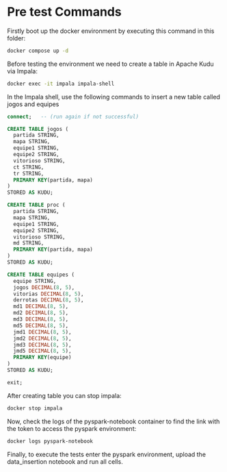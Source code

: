 # Pre test Commands
Firstly boot up the docker environment by executing this command in this folder:
```bash
docker compose up -d
```
Before testing the environment we need to create a table in Apache Kudu via Impala:
```bash
docker exec -it impala impala-shell
```
In the Impala shell, use the following commands to insert a new table called jogos and equipes
```SQL
connect;   -- (run again if not successful)

CREATE TABLE jogos (
  partida STRING,
  mapa STRING,
  equipe1 STRING,
  equipe2 STRING,
  vitorioso STRING, 
  ct STRING,
  tr STRING,
  PRIMARY KEY(partida, mapa)
)
STORED AS KUDU;

CREATE TABLE proc (
  partida STRING,
  mapa STRING,
  equipe1 STRING,
  equipe2 STRING,
  vitorioso STRING,
  md STRING,
  PRIMARY KEY(partida, mapa)
)
STORED AS KUDU;

CREATE TABLE equipes (
  equipe STRING,
  jogos DECIMAL(8, 5),
  vitorias DECIMAL(8, 5),
  derrotas DECIMAL(8, 5),
  md1 DECIMAL(8, 5),
  md2 DECIMAL(8, 5),
  md3 DECIMAL(8, 5),
  md5 DECIMAL(8, 5),
  jmd1 DECIMAL(8, 5),
  jmd2 DECIMAL(8, 5),
  jmd3 DECIMAL(8, 5),
  jmd5 DECIMAL(8, 5),
  PRIMARY KEY(equipe)
)
STORED AS KUDU;

exit;
```
After creating table you can stop impala:
```bash
docker stop impala
```
Now, check the logs of the pyspark-notebook container to find the link with the token to access the pyspark environment:
```bash
docker logs pyspark-notebook
```
Finally, to execute the tests enter the pyspark environment, upload the data_insertion notebook and run all cells.
